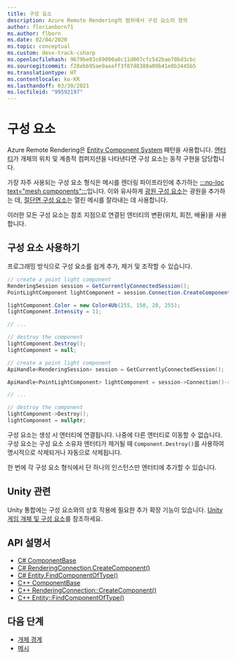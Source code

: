 ```yaml
---
title: 구성 요소
description: Azure Remote Rendering의 범위에서 구성 요소의 정의
author: florianborn71
ms.author: flborn
ms.date: 02/04/2020
ms.topic: conceptual
ms.custom: devx-track-csharp
ms.openlocfilehash: 9679be03c69090a0c11d007cfc542bae70bd3cbc
ms.sourcegitcommit: f28ebb95ae9aaaff3f87d8388a09b41e0b3445b5
ms.translationtype: HT
ms.contentlocale: ko-KR
ms.lasthandoff: 03/30/2021
ms.locfileid: "99592197"
---
```

# <a name="components"></a>구성 요소

Azure Remote Rendering은 [Entity Component System](https://en.wikipedia.org/wiki/Entity_component_system) 패턴을 사용합니다. [엔터티](entities.md)가 개체의 위치 및 계층적 컴퍼지션을 나타낸다면 구성 요소는 동작 구현을 담당합니다.

가장 자주 사용되는 구성 요소 형식은 메시를 렌더링 파이프라인에 추가하는 [:::no-loc text="mesh components":::](meshes.md)입니다. 이와 유사하게 [광원 구성 요소](../overview/features/lights.md)는 광원을 추가하는 데, [절단면 구성 요소](../overview/features/cut-planes.md)는 열린 메시를 잘라내는 데 사용합니다.

이러한 모든 구성 요소는 참조 지점으로 연결된 엔터티의 변환(위치, 회전, 배율)을 사용합니다.

## <a name="working-with-components"></a>구성 요소 사용하기

프로그래밍 방식으로 구성 요소를 쉽게 추가, 제거 및 조작할 수 있습니다.

```cs
// create a point light component
RenderingSession session = GetCurrentlyConnectedSession();
PointLightComponent lightComponent = session.Connection.CreateComponent(ObjectType.PointLightComponent, ownerEntity) as PointLightComponent;

lightComponent.Color = new Color4Ub(255, 150, 20, 255);
lightComponent.Intensity = 11;

// ...

// destroy the component
lightComponent.Destroy();
lightComponent = null;
```

```cpp
// create a point light component
ApiHandle<RenderingSession> session = GetCurrentlyConnectedSession();

ApiHandle<PointLightComponent> lightComponent = session->Connection()->CreateComponent(ObjectType::PointLightComponent, ownerEntity)->as<PointLightComponent>();

// ...

// destroy the component
lightComponent->Destroy();
lightComponent = nullptr;
```

구성 요소는 생성 시 엔터티에 연결됩니다. 나중에 다른 엔터티로 이동할 수 없습니다. 구성 요소는 구성 요소 소유자 엔터티가 제거될 때 `Component.Destroy()`를 사용하여 명시적으로 삭제되거나 자동으로 삭제됩니다.

한 번에 각 구성 요소 형식에서 단 하나의 인스턴스만 엔터티에 추가할 수 있습니다.

## <a name="unity-specific"></a>Unity 관련

Unity 통합에는 구성 요소와의 상호 작용에 필요한 추가 확장 기능이 있습니다. [Unity 게임 개체 및 구성 요소](../how-tos/unity/objects-components.md)를 참조하세요.

## <a name="api-documentation"></a>API 설명서

* [C# ComponentBase](/dotnet/api/microsoft.azure.remoterendering.componentbase)
* [C# RenderingConnection.CreateComponent()](/dotnet/api/microsoft.azure.remoterendering.renderingconnection.createcomponent)
* [C# Entity.FindComponentOfType()](/dotnet/api/microsoft.azure.remoterendering.entity.findcomponentoftype)
* [C++ ComponentBase](/cpp/api/remote-rendering/componentbase)
* [C++ RenderingConnection::CreateComponent()](/cpp/api/remote-rendering/renderingconnection#createcomponent)
* [C++ Entity::FindComponentOfType()](/cpp/api/remote-rendering/entity#findcomponentoftype)

## <a name="next-steps"></a>다음 단계

* [개체 경계](object-bounds.md)
* [메시](meshes.md)